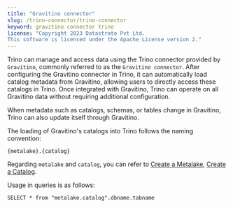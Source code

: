 ```yaml
---
title: "Gravitino connector"
slug: /trino-connector/trino-connector
keyword: gravitino connector trino
license: "Copyright 2023 Datastrato Pvt Ltd.
This software is licensed under the Apache License version 2."
---
```


Trino can manage and access data using the Trino connector provided by `Gravitino`, commonly referred to as the `Gravitino connector`.
After configuring the Gravitino connector in Trino, it can automatically load catalog metadata from Gravitino, allowing users to directly access these catalogs in Trino.
Once integrated with Gravitino, Trino can operate on all Gravitino data without requiring additional configuration.

When metadata such as catalogs, schemas, or tables change in Gravitino, Trino can also update itself through Gravitino.


The loading of Gravitino's catalogs into Trino follows the naming convention:

```text
{metalake}.{catalog}
```

Regarding `metalake` and `catalog`, 
you can refer to [Create a Metalake](../manage-metadata-using-gravitino#create-a-metalake), [Create a Catalog](../manage-metadata-using-gravitino#create-a-catalog).

Usage in queries is as follows:

```text
SELECT * from "metalake.catalog".dbname.tabname
```